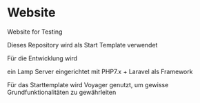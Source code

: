 # Website
Website for Testing


Dieses Repository wird als Start Template verwendet

Für die Entwicklung wird 

ein Lamp Server eingerichtet mit PHP7.x + Laravel als Framework

Für das Starttemplate wird Voyager genutzt, um gewisse Grundfunktionalitäten zu gewährleiten
